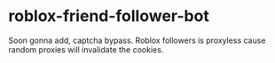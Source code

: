 # roblox-friend-follower-bot
Soon gonna add, captcha bypass.
Roblox followers is proxyless cause random proxies will invalidate the cookies.
